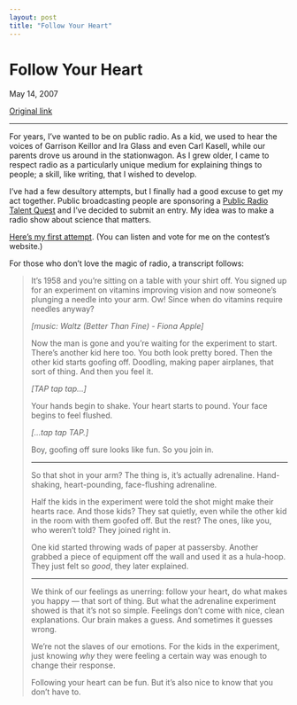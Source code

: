 ```yaml
---
layout: post
title: "Follow Your Heart"
---
```

Follow Your Heart
=================

May 14, 2007

[Original link](http://www.aaronsw.com/weblog/followyourheart)

* * * * *

For years, I’ve wanted to be on public radio. As a kid, we used to hear
the voices of Garrison Keillor and Ira Glass and even Carl Kasell, while
our parents drove us around in the stationwagon. As I grew older, I came
to respect radio as a particularly unique medium for explaining things
to people; a skill, like writing, that I wished to develop.

I’ve had a few desultory attempts, but I finally had a good excuse to
get my act together. Public broadcasting people are sponsoring a [Public
Radio Talent Quest](http://www.publicradioquest.com/) and I’ve decided
to submit an entry. My idea was to make a radio show about science that
matters.

[Here’s my first attempt](http://www.publicradioquest.com/node/1484).
(You can listen and vote for me on the contest’s website.)

For those who don’t love the magic of radio, a transcript follows:

> It’s 1958 and you’re sitting on a table with your shirt off. You
> signed up for an experiment on vitamins improving vision and now
> someone’s plunging a needle into your arm. Ow! Since when do vitamins
> require needles anyway?
>
> *[music: Waltz (Better Than Fine) - Fiona Apple]*
>
> Now the man is gone and you’re waiting for the experiment to start.
> There’s another kid here too. You both look pretty bored. Then the
> other kid starts goofing off. Doodling, making paper airplanes, that
> sort of thing. And then you feel it.
>
> *[TAP tap tap…]*
>
> Your hands begin to shake. Your heart starts to pound. Your face
> begins to feel flushed.
>
> *[…tap tap TAP.]*
>
> Boy, goofing off sure looks like fun. So you join in.
>
> * * * * *
>
> So that shot in your arm? The thing is, it’s actually adrenaline.
> Hand-shaking, heart-pounding, face-flushing adrenaline.
>
> Half the kids in the experiment were told the shot might make their
> hearts race. And those kids? They sat quietly, even while the other
> kid in the room with them goofed off. But the rest? The ones, like
> you, who weren’t told? They joined right in.
>
> One kid started throwing wads of paper at passersby. Another grabbed a
> piece of equipment off the wall and used it as a hula-hoop. They just
> felt so *good*, they later explained.
>
> * * * * *
>
> We think of our feelings as unerring: follow your heart, do what makes
> you happy — that sort of thing. But what the adrenaline experiment
> showed is that it’s not so simple. Feelings don’t come with nice,
> clean explanations. Our brain makes a guess. And sometimes it guesses
> wrong.
>
> We’re not the slaves of our emotions. For the kids in the experiment,
> just knowing *why* they were feeling a certain way was enough to
> change their response.
>
> Following your heart can be fun. But it’s also nice to know that you
> don’t have to.
